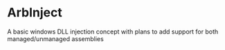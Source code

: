 # ArbInject
A basic windows DLL injection concept with plans to add support for both managed/unmanaged assemblies
